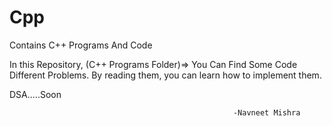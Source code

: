 # Cpp
Contains C++ Programs And Code

In this Repository,
(C++ Programs Folder)=>
          You Can Find Some Code Different Problems.
          By reading them, you can learn how to implement them.
          
DSA.....Soon

                                                      -Navneet Mishra
